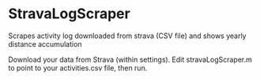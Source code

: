 # StravaLogScraper
Scrapes activity log downloaded from strava (CSV file) and shows yearly distance accumulation

Download your data from Strava (within settings). Edit stravaLogScraper.m to point to your activities.csv file, then run.
